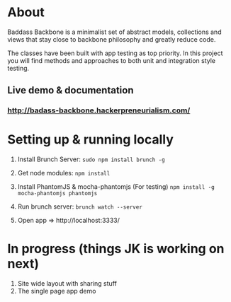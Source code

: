 About
===============================================================================

Baddass Backbone is a minimalist set of abstract models, collections and views that stay close to backbone philosophy and greatly reduce code.

The classes have been built with app testing as top priority. In this project you will find methods and approaches to both unit and integration style testing.

## Live demo & documentation

### http://badass-backbone.hackerpreneurialism.com/


Setting up & running locally
===============================================================================

1. Install Brunch Server: `sudo npm install brunch -g`

2. Get node modules: `npm install`

3. Install PhantomJS & mocha-phantomjs (For testing) `npm install -g mocha-phantomjs phantomjs`

4. Run brunch server: `brunch watch --server`

5. Open app => http://localhost:3333/


In progress (things JK is working on next)
===============================================================================

1) Site wide layout with sharing stuff
2) The single page app demo